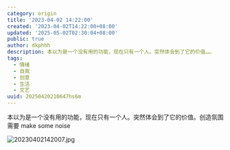 ```yaml
---
category: origin
title: '2023-04-02 14:22:00'
created: '2023-04-02T14:22:00+08:00'
updated: '2025-05-02T02:30:04+08:00'
public: true
author: dkphhh
description: 本以为是一个没有用的功能，现在只有一个人。突然体会到了它的价值……
tags:
  - 情绪
  - 自我
  - 创意
  - 生活
  - 文艺
uuid: 20250420210647hs6m
---
```


本以为是一个没有用的功能，现在只有一个人。突然体会到了它的价值。创造氛围需要 make some noise

![20230402142007.jpg](https://img.dkphhh.me/20230402142007.jpg)
